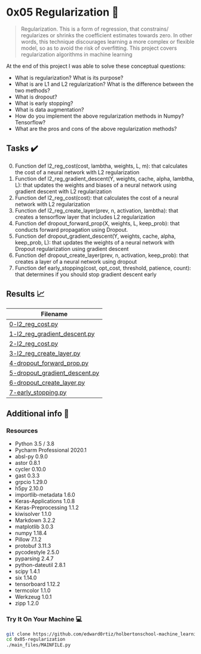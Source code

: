 # 0x05 Regularization :robot:

> Regularization. This is a form of regression, that constrains/ regularizes or shrinks the coefficient estimates towards zero. In other words, this technique discourages learning a more complex or flexible model, so as to avoid the risk of overfitting. This project covers regularization algorithms in machine learning

At the end of this project I was able to solve these conceptual questions:

* What is regularization? What is its purpose?
* What is are L1 and L2 regularization? What is the difference between the two methods?
* What is dropout?
* What is early stopping?
* What is data augmentation?
* How do you implement the above regularization methods in Numpy? Tensorflow?
* What are the pros and cons of the above regularization methods?

## Tasks :heavy_check_mark:

0. Function def l2_reg_cost(cost, lambtha, weights, L, m): that calculates the cost of a neural network with L2 regularization
1. Function def l2_reg_gradient_descent(Y, weights, cache, alpha, lambtha, L): that updates the weights and biases of a neural network using gradient descent with L2 regularization
2. Function def l2_reg_cost(cost): that calculates the cost of a neural network with L2 regularization
3. Function def l2_reg_create_layer(prev, n, activation, lambtha): that creates a tensorflow layer that includes L2 regularization
4. Function def dropout_forward_prop(X, weights, L, keep_prob): that conducts forward propagation using Dropout.
5. Function def dropout_gradient_descent(Y, weights, cache, alpha, keep_prob, L): that updates the weights of a neural network with Dropout regularization using gradient descent
6. Function def dropout_create_layer(prev, n, activation, keep_prob): that creates a layer of a neural network using dropout
7. Function def early_stopping(cost, opt_cost, threshold, patience, count): that determines if you should stop gradient descent early

## Results :chart_with_upwards_trend:

| Filename |
| ------ |
| [0-l2_reg_cost.py](https://github.com/edward0rtiz/holbertonschool-machine_learning/blob/master/supervised_learning/0x05-regularization/0-l2_reg_cost.py)|
| [1-l2_reg_gradient_descent.py](https://github.com/edward0rtiz/holbertonschool-machine_learning/blob/master/supervised_learning/0x05-regularization/1-l2_reg_gradient_descent.py)|
| [2-l2_reg_cost.py](https://github.com/edward0rtiz/holbertonschool-machine_learning/blob/master/supervised_learning/0x05-regularization/2-l2_reg_cost.py)|
| [3-l2_reg_create_layer.py](https://github.com/edward0rtiz/holbertonschool-machine_learning/blob/master/supervised_learning/0x05-regularization/3-l2_reg_create_layer.py)|
| [4-dropout_forward_prop.py](https://github.com/edward0rtiz/holbertonschool-machine_learning/blob/master/supervised_learning/0x05-regularization/4-dropout_forward_prop.py)|
| [5-dropout_gradient_descent.py](https://github.com/edward0rtiz/holbertonschool-machine_learning/blob/master/supervised_learning/0x05-regularization/5-dropout_gradient_descent.py)|
| [6-dropout_create_layer.py](https://github.com/edward0rtiz/holbertonschool-machine_learning/blob/master/supervised_learning/0x05-regularization/6-dropout_create_layer.py)|
| [7-early_stopping.py](https://github.com/edward0rtiz/holbertonschool-machine_learning/blob/master/supervised_learning/0x05-regularization/7-early_stopping.py)|



## Additional info :construction:
### Resources

- Python 3.5 / 3.8
- Pycharm Professional 2020.1
- absl-py 0.9.0
- astor 0.8.1
- cycler 0.10.0
- gast 0.3.3
- grpcio 1.29.0
- h5py 2.10.0
- importlib-metadata 1.6.0
- Keras-Applications 1.0.8
- Keras-Preprocessing 1.1.2
- kiwisolver 1.1.0
- Markdown 3.2.2
- matplotlib 3.0.3
- numpy 1.18.4
- Pillow 7.1.2
- protobuf 3.11.3
- pycodestyle 2.5.0
- pyparsing 2.4.7
- python-dateutil 2.8.1
- scipy 1.4.1
- six 1.14.0
- tensorboard 1.12.2
- termcolor 1.1.0
- Werkzeug 1.0.1
- zipp 1.2.0


### Try It On Your Machine :computer:
```bash
git clone https://github.com/edward0rtiz/holbertonschool-machine_learning.git
cd 0x05-regularization
./main_files/MAINFILE.py
```
